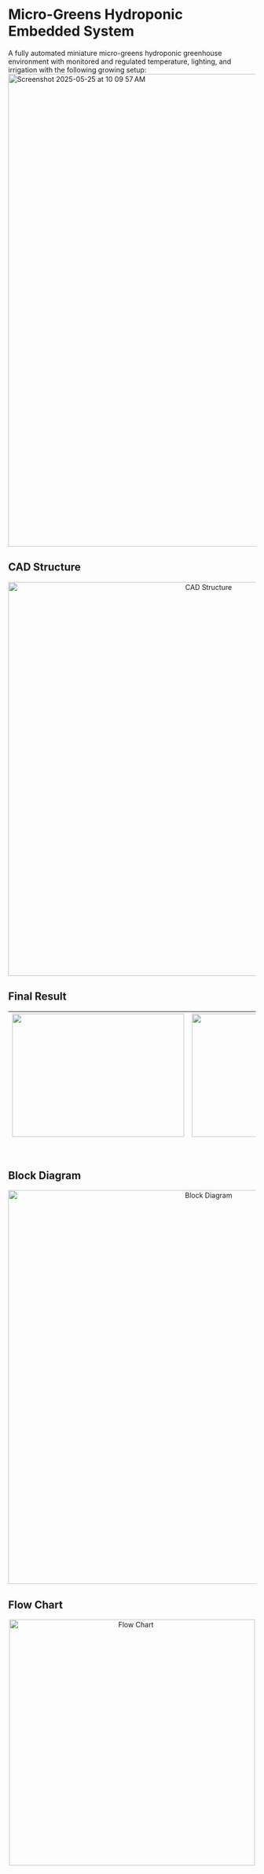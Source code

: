 # Micro-Greens Hydroponic Embedded System
A fully automated miniature micro-greens hydroponic greenhouse environment with monitored and regulated temperature, lighting, and irrigation with the following growing setup:
<img width="960" alt="Screenshot 2025-05-25 at 10 09 57 AM" src="https://github.com/user-attachments/assets/3471585a-9665-4aa2-be38-f93435f721f0" />

## CAD Structure
<div align = "center">
<img width="800" alt="CAD Structure" src="https://github.com/user-attachments/assets/6aa0b36b-8620-411b-bc5e-78b6649bb508">
</div>

## Final Result
| <img src="https://github.com/user-attachments/assets/bb60c1d8-d655-4d21-8515-5f9738e1a0f1" width="350" height="250"> | <img src="https://github.com/user-attachments/assets/e5d765a7-bee7-4c02-a20f-624fe94de983" width="350" height="250"> | <img src="https://github.com/user-attachments/assets/128544d7-c90b-4a3f-84ed-0702945e7489" width="350" height="250"> |
|:----------------------:|:----------------------:|:----------------------:|
</br>

## Block Diagram
<div align = "center">
<img width="800" alt="Block Diagram" src="https://github.com/user-attachments/assets/3702be7d-772e-47d2-9c5a-1f10fe4aeb4f">
</div>

## Flow Chart
<div align = "center">
<img width="500" alt="Flow Chart" src="https://github.com/user-attachments/assets/9fc09db9-724e-494b-a060-027a5d83bfcd">
</div>

